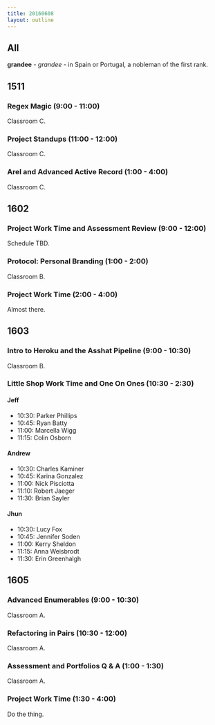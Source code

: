 ```yaml
---
title: 20160608
layout: outline
---
```


## All

**grandee** - _grandee_ - in Spain or Portugal, a nobleman of the first rank.


## 1511

### Regex Magic (9:00 - 11:00)

Classroom C.

### Project Standups (11:00 - 12:00)

Classroom C.

### Arel and Advanced Active Record (1:00 - 4:00)

Classroom C.


## 1602

### Project Work Time and Assessment Review (9:00 - 12:00)

Schedule TBD.

### Protocol: Personal Branding (1:00 - 2:00)

Classroom B.

### Project Work Time (2:00 - 4:00)

Almost there.


## 1603

### Intro to Heroku and the Asshat Pipeline (9:00 - 10:30)

Classroom B.

### Little Shop Work Time and One On Ones (10:30 - 2:30)

#### Jeff

* 10:30: Parker Phillips
* 10:45: Ryan Batty
* 11:00: Marcella Wigg
* 11:15: Colin Osborn

#### Andrew

* 10:30: Charles Kaminer
* 10:45: Karina Gonzalez
* 11:00: Nick Pisciotta
* 11:10: Robert Jaeger
* 11:30: Brian Sayler

#### Jhun

* 10:30: Lucy Fox
* 10:45: Jennifer Soden
* 11:00: Kerry Sheldon
* 11:15: Anna Weisbrodt
* 11:30: Erin Greenhalgh



## 1605

### Advanced Enumerables (9:00 - 10:30)

Classroom A.

### Refactoring in Pairs (10:30 - 12:00)

Classroom A.

### Assessment and Portfolios Q & A (1:00 - 1:30)

Classroom A.

### Project Work Time (1:30 - 4:00)

Do the thing.
